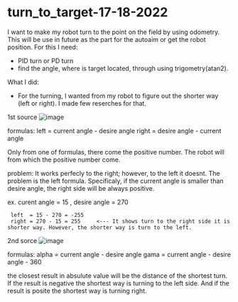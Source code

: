 # turn_to_target-17-18-2022

I want to make my robot turn to the point on the field by using odometry. This will be use in future as the part for the autoaim or get the robot position.
  For this I need:
  - PID turn or PD turn
  - find the angle, where is target located, through using trigometry(atan2).
  
  
 What I did:
 
 - For the turning, I wanted from my robot to figure out the shorter way (left or right). I made few reserches for that.
 
 
  1st source
  ![image](https://user-images.githubusercontent.com/105900658/182445820-b5db2e11-1dd5-425d-8f11-653b65a7e966.png)
  
  formulas: left   = current angle - desire angle
            right  = desire angle - current angle
           
           
 Only from one of formulas, there come the positive number. The robot will from which the positive number come.
 
 
 problem: It works perfecly to the right; however, to the left it doesnt. The problem is the left formula. Specificaly, if the current angle is smaller than desire angle, the right side will be always positive.
 
 ex. curent angle = 15 , desire angle = 270
      
     left  = 15 - 270 = -255
     right = 270 - 15 = 255     <--- It shows turn to the right side it is shorter way. However, the shorter way is turn to the left.
     
     
     
  2nd sorce
  ![image](https://user-images.githubusercontent.com/105900658/182685630-6d93ab2e-289a-44be-a426-db45ed1e8bc6.png)
  
  formulas: alpha = current angle - desire angle
            gama  = current angle - desire angle - 360
            
 the closest result in absulute value will be the distance of the shortest turn. If the result is negative the shortest way is turning to the left side. And if the result is posite the shortest way is turning right.
     
     
  
   

  
    
